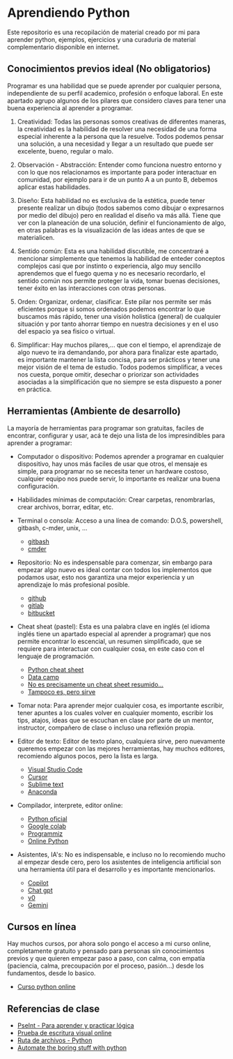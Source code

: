 # Aprendiendo Python

Este repositorio es una recopilación de material creado por mi para aprender python, ejemplos, ejercicios y una curaduria de material complementario disponible en internet.

## Conocimientos previos ideal (No obligatorios)

Programar es una habilidad que se puede aprender por cualquier persona, independiente de su perfil academico, profesión o enfoque laboral. En este apartado agrupo algunos de los pilares que considero claves para tener una buena experiencia al aprender a programar.

1. Creatividad: Todas las personas somos creativas de diferentes maneras, la creatividad es la habilidad de resolver una necesidad de una forma especial inherente a la persona que la resuelve. Todos podemos pensar una solución, a una necesidad y llegar a un resultado que puede ser excelente, bueno, regular o malo.

2. Observación - Abstracción: Entender como funciona nuestro entorno y con lo que nos relacionamos es importante para poder interactuar en comunidad, por ejemplo para ir de un punto A a un punto B, debemos aplicar estas habilidades.

3. Diseño: Esta habilidad no es exclusiva de la estética, puede tener presente realizar un dibujo (todos sabemos como dibujar o expresarnos por medio del dibujo) pero en realidad el diseño va más allá. Tiene que ver con la planeación de una solución, definir el funcionamiento de algo, en otras palabras es la visualización de las ideas antes de que se materialicen.

4. Sentido común: Esta es una habilidad discutible, me concentraré a mencionar simplemente que tenemos la habilidad de enteder conceptos complejos casi que por instinto o experiencia, algo muy sencillo aprendemos que el fuego quema y no es necesario recordarlo, el sentido común nos permite proteger la vida, tomar buenas decisiones, tener éxito en las interacciones con otras personas.

5. Orden: Organizar, ordenar, clasificar. Este pilar nos permite ser más eficientes porque si somos ordenados podemos encontrar lo que buscamos más rápido, tener una visión holistica (general) de cualquier situación y por tanto ahorrar tiempo en nuestra decisiones y en el uso del espacio ya sea fisico o virtual.

6. Simplificar: Hay muchos pilares,... que con el tiempo, el aprendizaje de algo nuevo te ira demandando, por ahora para finalizar este apartado, es importante mantener la lista concisa, para ser prácticos y tener una mejor visión de el tema de estudio. Todos podemos simplificar, a veces nos cuesta, porque omitir, desechar o priorizar son actividades asociadas a la simplificación que no siempre se esta dispuesto a poner en práctica.

## Herramientas (Ambiente de desarrollo)

La mayoría de herramientas para programar son gratuitas, faciles de encontrar, configurar y usar, acá te dejo una lista de los impresindibles para aprender a programar:

- Computador o dispositivo: Podemos aprender a programar en cualquier dispositivo, hay unos más faciles de usar que otros, el mensaje es simple, para programar no se necesita tener un hardware costoso, cualquier equipo nos puede servir, lo importante es realizar una buena configuración.
  
- Habilidades mínimas de computación: Crear carpetas, renombrarlas, crear archivos, borrar, editar, etc.

- Terminal o consola: Acceso a una línea de comando: D.O.S, powershell, gitbash, c-mder, unix, ...
    - [gitbash](https://git-scm.com/downloads)
    - [cmder](https://cmder.app/)
  
- Repositorio: No es indespensable para comenzar, sin embargo para empezar algo nuevo es ideal contar con todos los implementos que podamos usar, esto nos garantiza una mejor experiencia y un aprendizaje lo más profesional posible.
    - [github](https://github.com/)
    - [gitlab](https://about.gitlab.com/)
    - [bitbucket](https://bitbucket.org/)

- Cheat sheat (pastel): Esta es una palabra clave en inglés (el idioma inglés tiene un apartado especial al aprender a programar) que nos permite encontrar lo escencial, un resumen simplificado, que se requiere para interactuar con cualquier cosa, en este caso con el lenguaje de programación.
    - [Python cheat sheet](https://perso.limsi.fr/pointal/_media/python:cours:mementopython3-english.pdf)
    - [Data camp](https://www.datacamp.com/cheat-sheet/getting-started-with-python-cheat-sheet)
    - [No es precisamente un cheat sheet resumido...](https://www.pythoncheatsheet.org/)
    - [Tampoco es, pero sirve](https://www.codewithharry.com/blogpost/python-cheatsheet/)
      
- Tomar nota: Para aprender mejor cualquier cosa, es importante escribir, tener apuntes a los cuales volver en cualquier momento, escribir los tips, atajos, ideas que se escuchan en clase por parte de un mentor, instructor, compañero de clase o incluso una reflexión propia.

- Editor de texto: Editor de texto plano, cualquiera sirve, pero nuevamente queremos empezar con las mejores herramientas, hay muchos editores, recomiendo algunos pocos, pero la lista es larga.
    - [Visual Studio Code](https://code.visualstudio.com/)
    - [Cursor](https://www.cursor.com/)
    - [Sublime text](https://www.sublimetext.com/)
    - [Anaconda](https://www.anaconda.com/download)

- Compilador, interprete, editor online:
    - [Python oficial](https://www.python.org/)
    - [Google colab](https://colab.google/)
    - [Programmiz](https://www.programiz.com/python-programming/online-compiler/)
    - [Online Python](https://www.online-python.com/)
 
- Asistentes, IA's: No es indispensable, e incluso no lo recomiendo mucho al empezar desde cero, pero los asistentes de inteligencia artificial son una herramienta útil para el desarrollo y es importante mencionarlos.
    - [Copilot](https://github.com/features/copilot)
    - [Chat gpt](https://chatgpt.com/)
    - [v0](https://v0.dev/)
    - [Gemini](https://gemini.google.com/app?hl=es)
 
## Cursos en línea

Hay muchos cursos, por ahora solo pongo el acceso a mi curso online, completamente gratuito y pensado para personas sin conocimientos previos y que quieren empezar paso a paso, con calma, con empatía (paciencia, calma, precoupación por el proceso, pasión...) desde los fundamentos, desde lo basico.

  - [Curso python online](https://xacarana.com/python.html)

## Referencias de clase

- [PseInt - Para aprender y practicar lógica](https://pseint.sourceforge.net/)
- [Prueba de escritura visual online](https://pythontutor.com/)
- [Ruta de archivos - Python](https://es.stackoverflow.com/questions/593072/qu%C3%A9-es-el-directorio-de-trabajo-actual-c%C3%B3mo-lo-determino-y-c%C3%B3mo-lo-cambio)
- [Automate the boring stuff with python](https://automatetheboringstuff.com/)
